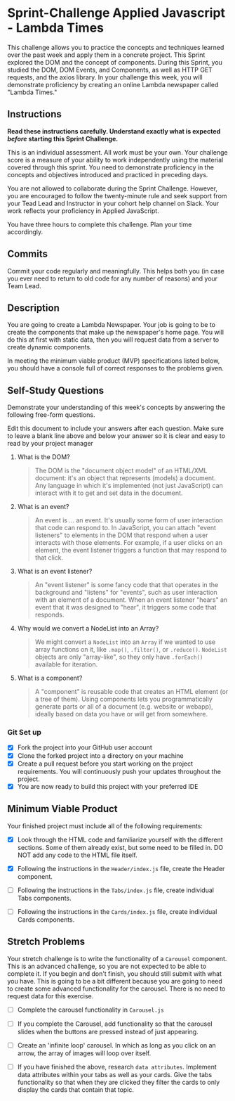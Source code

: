 # Sprint-Challenge Applied Javascript - Lambda Times

This challenge allows you to practice the concepts and techniques learned over the past week and apply them in a concrete project. This Sprint explored the DOM and the concept of components. During this Sprint, you studied the DOM, DOM Events, and Components, as well as HTTP GET requests, and the axios library. In your challenge this week, you will demonstrate proficiency by creating an online Lambda newspaper called "Lambda Times."

## Instructions

**Read these instructions carefully. Understand exactly what is expected _before_ starting this Sprint Challenge.**

This is an individual assessment. All work must be your own. Your challenge score is a measure of your ability to work independently using the material covered through this sprint. You need to demonstrate proficiency in the concepts and objectives introduced and practiced in preceding days.

You are not allowed to collaborate during the Sprint Challenge. However, you are encouraged to follow the twenty-minute rule and seek support from your Tead Lead and Instructor in your cohort help channel on Slack. Your work reflects your proficiency in Applied JavaScript.

You have three hours to complete this challenge. Plan your time accordingly.

## Commits

Commit your code regularly and meaningfully. This helps both you (in case you ever need to return to old code for any number of reasons) and your Team Lead.

## Description

You are going to create a Lambda Newspaper. Your job is going to be to create the components that make up the newspaper's home page. You will do this at first with static data, then you will request data from a server to create dynamic components.

In meeting the minimum viable product (MVP) specifications listed below, you should have a console full of correct responses to the problems given.

## Self-Study Questions

Demonstrate your understanding of this week's concepts by answering the following free-form questions.

Edit this document to include your answers after each question. Make sure to leave a blank line above and below your answer so it is clear and easy to read by your project manager

1.  What is the DOM?

    > The DOM is the "document object model" of an HTML/XML document: it's an object that represents (models) a document. Any language in which it's implemented (not just JavaScript) can interact with it to get and set data in the document.

2.  What is an event?

    > An event is ... an event. It's usually some form of user interaction that code can respond to. In JavaScript, you can attach "event listeners" to elements in the DOM that respond when a user interacts with those elements. For example, if a user clicks on an element, the event listener triggers a function that may respond to that click.

3.  What is an event listener?

    > An "event listener" is some fancy code that that operates in the background and "listens" for "events", such as user interaction with an element of a document. When an event listener "hears" an event that it was designed to "hear", it triggers some code that responds. 

4.  Why would we convert a NodeList into an Array?

    > We might convert a `NodeList` into an `Array` if we wanted to use array functions on it, like `.map()`, `.filter()`, or `.reduce()`. `NodeList` objects are only "array-like", so they only have `.forEach()` available for iteration.

5.  What is a component?

    > A "component" is reusable code that creates an HTML element (or a tree of them). Using components lets you programmatically generate parts or all of a document (e.g. website or webapp), ideally based on data you have or will get from somewhere.

### Git Set up

*   [x] Fork the project into your GitHub user account
*   [x] Clone the forked project into a directory on your machine
*   [x] Create a pull request before you start working on the project requirements.  You will continuously push your updates throughout the project.
*   [x] You are now ready to build this project with your preferred IDE

## Minimum Viable Product

Your finished project must include all of the following requirements:

*   [x] Look through the HTML code and familiarize yourself with the different sections. Some of them already exist, but some need to be filled in. DO NOT add any code to the HTML file itself.

*   [x] Following the instructions in the `Header/index.js` file, create the Header component. 

*   [ ] Following the instructions in the `Tabs/index.js` file, create individual Tabs components.

*   [ ] Following the instructions in the `Cards/index.js` file, create individual Cards components.

## Stretch Problems

Your stretch challenge is to write the functionality of a `Carousel` component. This is an advanced challenge, so you are not expected to be able to complete it. If you begin and don't finish, you should still submit with what you have. This is going to be a bit different because you are going to need to create some advanced functionality for the carousel. There is no need to request data for this exercise.

*   [ ] Complete the carousel functionality in `Carousel.js`

*   [ ] If you complete the Carousel, add functionality so that the carousel slides when the buttons are pressed instead of just appearing.

*   [ ] Create an 'infinite loop' carousel. In which as long as you click on an arrow, the array of images will loop over itself.

*   [ ] If you have finished the above, research `data attributes`. Implement data attributes within your tabs as well as your cards. Give the tabs functionality so that when they are clicked they filter the cards to only display the cards that contain that topic.
